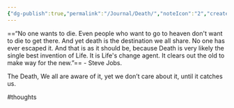 ```yaml
---
{"dg-publish":true,"permalink":"/Journal/Death/","noteIcon":"2","created":"2023-12-08T13:11:52.269+05:30","updated":"2023-12-08T13:12:33.555+05:30"}
---
```


==“No one wants to die. Even people who want to go to heaven don't want to die to get there. And yet death is the destination we all share. No one has ever escaped it. And that is as it should be, because Death is very likely the single best invention of Life. It is Life's change agent. It clears out the old to make way for the new.”== - Steve Jobs.

The Death, We all are aware of it, yet we don’t care about it, until it catches us. 

#thoughts 